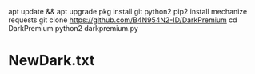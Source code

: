 apt update && apt upgrade
pkg install git python2
pip2 install mechanize requests
git clone https://github.com/B4N954N2-ID/DarkPremium
cd DarkPremium
python2 darkpremium.py

# NewDark.txt
